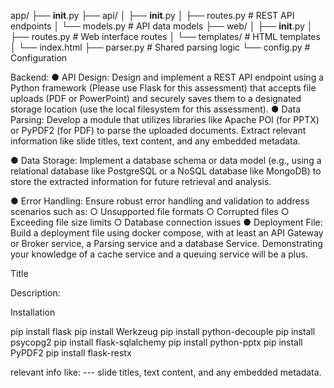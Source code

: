 app/
├── __init__.py
├── api/
│   ├── __init__.py
│   ├── routes.py      # REST API endpoints
│   └── models.py     # API data models
├── web/
│   ├── __init__.py
│   ├── routes.py      # Web interface routes
│   └── templates/     # HTML templates
│       └── index.html
├── parser.py          # Shared parsing logic
└── config.py          # Configuration


Backend: 
● API Design: Design and implement a REST API endpoint using a Python framework 
(Please use Flask for this assessment) that accepts file uploads (PDF or PowerPoint) 
and securely saves them to a designated storage location (use the local filesystem 
for this assessment). 
● Data Parsing: Develop a module that utilizes libraries like Apache POI (for PPTX) or 
PyPDF2 (for PDF) to parse the uploaded documents. 
Extract relevant information like 
slide titles, text content, and any embedded metadata. 

● Data Storage: Implement a database schema or data model (e.g., using a relational 
database like PostgreSQL or a NoSQL database like MongoDB) to store the 
extracted information for future retrieval and analysis.

● Error Handling: Ensure robust error handling and validation to address scenarios 
such as: 
○ Unsupported file formats 
○ Corrupted files 
○ Exceeding file size limits 
○ Database connection issues 
● Deployment File: Build a deployment file using docker compose, with at least an API 
Gateway or Broker service, a Parsing service and a database Service. 
Demonstrating your knowledge of a cache service and a queuing service will be a 
plus.


Title 

Description: 

Installation 

pip install flask
pip install Werkzeug
pip install python-decouple
pip install psycopg2
pip install flask-sqlalchemy 
pip install python-pptx
pip install PyPDF2
pip install flask-restx

relevant info like:
--- slide titles, text content, and any embedded metadata. 